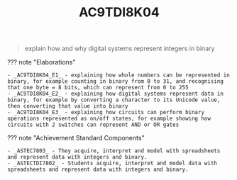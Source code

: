 ﻿---
tags: australian-curriculum
title: AC9TDI8K04
type: note
---
> explain how and why digital systems represent integers in binary

??? note "Elaborations"

	- _AC9TDI8K04_E1_ - explaining how whole numbers can be represented in binary, for example counting in binary from 0 to 31, and recognising that one byte = 8 bits, which can represent from 0 to 255
	- _AC9TDI8K04_E2_ - explaining how digital systems represent data in binary, for example by converting a character to its Unicode value, then converting that value into binary
	- _AC9TDI8K04_E3_ - explaining how circuits can perform binary operations represented as on/off states, for example showing how circuits with 2 switches can represent AND or OR gates
??? note "Achievement Standard Components"

	- _ASTEC7803_ - They acquire, interpret and model with spreadsheets and represent data with integers and binary.
	- _ASTECTDI7802_ - Students acquire, interpret and model data with spreadsheets and represent data with integers and binary.